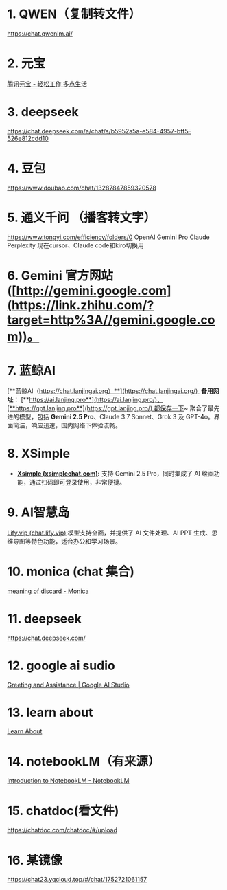 
# 1. QWEN（复制转文件）
https://chat.qwenlm.ai/
# 2. 元宝
[腾讯元宝 - 轻松工作 多点生活](https://yuanbao.tencent.com/chat/naQivTmsDa?yb_channel=3009&yb_dl=js&msclkid=53699cd205f4195cc03ef4a4722eeffb)
# 3. deepseek
https://chat.deepseek.com/a/chat/s/b5952a5a-e584-4957-bff5-526e812cdd10
# 4. 豆包
https://www.doubao.com/chat/13287847859320578
# 5. 通义千问 （播客转文字）
https://www.tongyi.com/efficiency/folders/0
OpenAI
Gemini Pro
Claude
Perplexity
现在cursor、Claude code和kiro切换用
# 6. Gemini 官方网站 ([http://gemini.google.com](https://link.zhihu.com/?target=http%3A//gemini.google.com))。
# 7. 蓝鲸AI
[**蓝鲸AI（https://chat.lanjingai.org）**](https://chat.lanjingai.org/) 
**备用网址**： [**https://ai.lanjing.pro**](https://ai.lanjing.pro/)、[**https://gpt.lanjing.pro**](https://gpt.lanjing.pro/) 都保存一下~
聚合了最先进的模型，包括 **Gemini 2.5 Pro**、Claude 3.7 Sonnet、Grok 3 及 GPT-4o。界面简洁，响应迅速，国内网络下体验流畅。
# 8. XSimple
- **[Xsimple (xsimplechat.com)](https://link.zhihu.com/?target=https%3A//chat.yixiaai.com/):** 支持 Gemini 2.5 Pro，同时集成了 AI 绘画功能，通过扫码即可登录使用，非常便捷。
# 9. AI智慧岛
[Lify.vip (chat.lify.vip)](https://link.zhihu.com/?target=https%3A//chat.lify.vip/):模型支持全面，并提供了 AI 文件处理、AI PPT 生成、思维导图等特色功能，适合办公和学习场景。
# 10. monica (chat 集合)
[meaning of discard - Monica](https://monica.im/home/chat/Monica/monica?convId=conv%3A9d42ada1-6f2e-4cb9-a8fe-79de352196b2)
# 11. deepseek
https://chat.deepseek.com/
# 12. google ai sudio
[Greeting and Assistance | Google AI Studio](https://aistudio.google.com/prompts/new_chat)
# 13. learn about
[Learn About](https://learning.google.com/experiments/learn-about?src=signup)
# 14. notebookLM（有来源）
[Introduction to NotebookLM - NotebookLM](https://notebooklm.google.com/notebook/f7607d7a-584c-4f35-96fc-f6815c573a6c)
# 15. chatdoc(看文件)
https://chatdoc.com/chatdoc/#/upload

# 16. 某镜像
https://chat23.yqcloud.top/#/chat/1752721061157